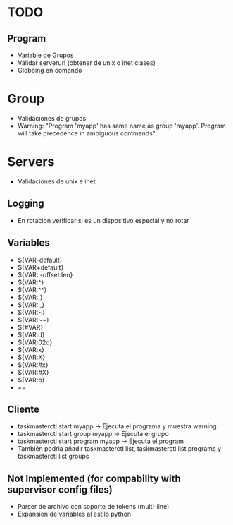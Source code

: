 # TODO

## Program

- Variable de Grupos
- Validar serverurl (obtener de unix o inet clases)
- Globbing en comando

# Group

- Validaciones de grupos
- Warning: "Program 'myapp' has same name as group 'myapp'. Program will take precedence in ambiguous commands"

# Servers

- Validaciones de unix e inet

## Logging

- En rotacion verificar si es un dispositivo especial y no rotar

## Variables

- ${VAR-default}
- ${VAR+default}
- ${VAR: -offset:len}
- ${VAR:^}
- ${VAR:^^}
- ${VAR:,}
- ${VAR:,,}
- ${VAR:~}
- ${VAR:~~}
- ${#VAR}
- ${VAR:d}
- ${VAR:02d}
- ${VAR:x}
- ${VAR:X}
- ${VAR:#x}
- ${VAR:#X}
- ${VAR:o}
- +=

## Cliente

- taskmasterctl start myapp → Ejecuta el programa y muestra warning
- taskmasterctl start group myapp → Ejecuta el grupo
- taskmasterctl start program myapp → Ejecuta el program
- También podria añadir taskmasterctl list, taskmasterctl list programs y taskmasterctl list groups

## Not Implemented (for compability with supervisor config files)

- Parser de archivo con soporte de tokens (multi-line)
- Expansion de variables al estilo python

